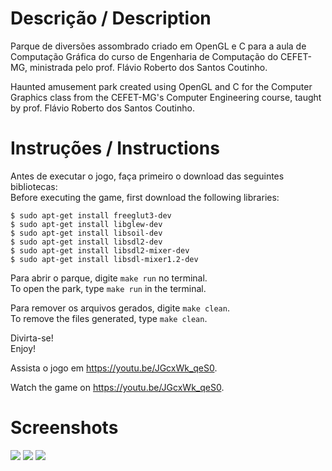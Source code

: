 # Descrição / Description
Parque de diversões assombrado criado em OpenGL e C para a aula de Computação Gráfica do curso de Engenharia de Computação do CEFET-MG, ministrada pelo prof. Flávio Roberto dos Santos Coutinho.

Haunted amusement park created using OpenGL and C for the Computer Graphics class from the CEFET-MG's Computer Engineering course, taught by prof. Flávio Roberto dos Santos Coutinho.

# Instruções / Instructions
Antes de executar o jogo, faça primeiro o download das seguintes bibliotecas:<br>
Before executing the game, first download the following libraries:
```
$ sudo apt-get install freeglut3-dev
$ sudo apt-get install libglew-dev
$ sudo apt-get install libsoil-dev
$ sudo apt-get install libsdl2-dev
$ sudo apt-get install libsdl2-mixer-dev
$ sudo apt-get install libsdl-mixer1.2-dev
```
Para abrir o parque, digite `make run` no terminal.<br>
To open the park, type `make run` in the terminal.

Para remover os arquivos gerados, digite `make clean`.<br>
To remove the files generated, type `make clean`.

Divirta-se!<br>
Enjoy!

Assista o jogo em https://youtu.be/JGcxWk_qeS0.

Watch the game on https://youtu.be/JGcxWk_qeS0.

# Screenshots
![](https://?raw=true)
![](https://?raw=true)
![](https://?raw=true)
